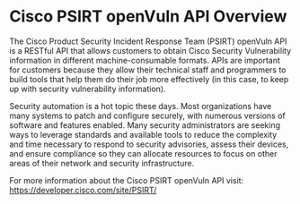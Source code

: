 # Cisco PSIRT openVuln API Overview
The Cisco Product Security Incident Response Team (PSIRT) openVuln API is a RESTful API that allows customers to obtain Cisco Security Vulnerability information in different machine-consumable formats. APIs are important for customers because they allow their technical staff and programmers to build tools that help them do their job more effectively (in this case, to keep up with security vulnerability information).

Security automation is a hot topic these days. Most organizations have many systems to patch and configure securely, with numerous versions of software and features enabled. Many security administrators are seeking ways to leverage standards and available tools to reduce the complexity and time necessary to respond to security advisories, assess their devices, and ensure compliance so they can allocate resources to focus on other areas of their network and security infrastructure.

For more information about the Cisco PSIRT openVuln API visit: https://developer.cisco.com/site/PSIRT/
